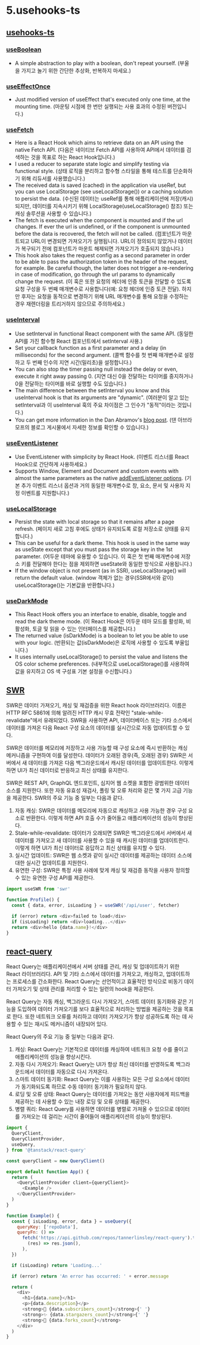 # 5.usehooks-ts

## [usehooks-ts](https://usehooks-ts.com/)

### [useBoolean](https://usehooks-ts.com/react-hook/use-boolean)

- A simple abstraction to play with a boolean, don't repeat yourself.
(부울을 가지고 놀기 위한 간단한 추상화, 반복하지 마세요.)

### [useEffectOnce](https://usehooks-ts.com/react-hook/use-effect-once)

- Just modified version of useEffect that's executed only one time, at the mounting time.
(마운팅 시점에 한 번만 실행되는 사용 효과의 수정된 버전입니다.)

### [useFetch](https://usehooks-ts.com/react-hook/use-fetch)

- Here is a React Hook which aims to retrieve data on an API using the native Fetch API.
  (다음은 네이티브 Fetch API를 사용하여 API에서 데이터를 검색하는 것을 목표로 하는 React Hook입니다.)
- I used a reducer to separate state logic and simplify testing via functional style.
  (상태 로직을 분리하고 함수형 스타일을 통해 테스트를 단순화하기 위해 리듀서를 사용했습니다.)
- The received data is saved (cached) in the application via useRef, but you can use LocalStorage (see useLocalStorage()) or a caching solution to persist the data.
  (수신된 데이터는 useRef를 통해 애플리케이션에 저장(캐시)되지만, 데이터를 지속시키기 위해 LocalStorage(useLocalStorage() 참조) 또는 캐싱 솔루션을 사용할 수 있습니다.)
- The fetch is executed when the component is mounted and if the url changes.
If ever the url is undefined, or if the component is unmounted before the data is recovered, the fetch will not be called.
  (컴포넌트가 마운트되고 URL이 변경되면 가져오기가 실행됩니다. URL이 정의되지 않았거나 데이터가 복구되기 전에 컴포넌트가 마운트 해제되면 가져오기가 호출되지 않습니다.)
- This hook also takes the request config as a second parameter in order to be able to pass the authorization token in the header of the request,
for example. Be careful though, the latter does not trigger a re-rendering in case of modification, go through the url params to dynamically change the request.
(이 훅은 또한 요청의 헤더에 인증 토큰을 전달할 수 있도록 요청 구성을 두 번째 매개변수로 사용합니다(예: 요청 헤더에 인증 토큰 전달). 하지만 후자는 요청을 동적으로 변경하기 위해 URL 매개변수를 통해 요청을 수정하는 경우 재렌더링을 트리거하지 않으므로 주의하세요.)

### [useInterval](https://usehooks-ts.com/react-hook/use-interval)

- Use setInterval in functional React component with the same API.
  (동일한 API를 가진 함수형 React 컴포넌트에서 setInterval 사용.)
- Set your callback function as a first parameter and a delay (in milliseconds) for the second argument.
  (콜백 함수를 첫 번째 매개변수로 설정하고 두 번째 인수의 지연 시간(밀리초)을 설정합니다.)
- You can also stop the timer passing null instead the delay or even, execute it right away passing 0.
  (지연 대신 0을 전달하는 타이머를 중지하거나 0을 전달하는 타이머를 바로 실행할 수도 있습니다.)
- The main difference between the setInterval you know and this useInterval hook is that its arguments are "dynamic".
  (여러분이 알고 있는 setInterval과 이 useInterval 훅의 주요 차이점은 그 인수가 "동적"이라는 것입니다.)
- You can get more information in the Dan Abramov's [blog post](https://overreacted.io/making-setinterval-declarative-with-react-hooks/).
  (댄 아브라모프의 블로그 게시물에서 자세한 정보를 확인할 수 있습니다.)

### [useEventListener](https://usehooks-ts.com/react-hook/use-event-listener)

- Use EventListener with simplicity by React Hook.
  (이벤트 리스너를 React Hook으로 간단하게 사용하세요.)
- Supports Window, Element and Document and custom events with almost the same parameters as the native [addEventListener options](https://developer.mozilla.org/en-US/docs/Web/API/EventTarget/addEventListener#syntax).
  (기본 추가 이벤트 리스너 옵션과 거의 동일한 매개변수로 창, 요소, 문서 및 사용자 지정 이벤트를 지원합니다.)

### [useLocalStorage](https://usehooks-ts.com/react-hook/use-local-storage)

- Persist the state with local storage so that it remains after a page refresh.
  (페이지 새로 고침 후에도 상태가 유지되도록 로컬 저장소로 상태를 유지합니다.)
- This can be useful for a dark theme. This hook is used in the same way as useState except that you must pass the storage key in the 1st parameter.
  (어두운 테마에 유용할 수 있습니다. 이 훅은 첫 번째 매개변수에 저장소 키를 전달해야 한다는 점을 제외하면 useState와 동일한 방식으로 사용됩니다.)
- If the window object is not present (as in SSR), useLocalStorage() will return the default value.
  (window 객체가 없는 경우(SSR에서와 같이) useLocalStorage()는 기본값을 반환합니다.)

### [useDarkMode](https://usehooks-ts.com/react-hook/use-dark-mode)

- This React Hook offers you an interface to enable, disable, toggle and read the dark theme mode.
  (이 React Hook은 어두운 테마 모드를 활성화, 비활성화, 토글 및 읽을 수 있는 인터페이스를 제공합니다.)
- The returned value (isDarkMode) is a boolean to let you be able to use with your logic.
  (반환되는 값(isDarkMode)은 로직에 사용할 수 있도록 부울입니다.)
- It uses internally useLocalStorage() to persist the value and listens the OS color scheme preferences.
  (내부적으로 useLocalStorage()를 사용하여 값을 유지하고 OS 색 구성표 기본 설정을 수신합니다.)

## [SWR](https://swr.vercel.app/ko)

SWR은 데이터 가져오기, 캐싱 및 재검증을 위한 React hook 라이브러리다.
이름은 HTTP RFC 5861에 의해 알려진 HTTP 캐시 무효 전략인 "stale-while-revalidate"에서 유래되었다.
SWR을 사용하면 API, 데이터베이스 또는 기타 소스에서 데이터를 가져온 다음 React 구성 요소의 데이터를 실시간으로 자동 업데이트할 수 있다.

SWR은 데이터를 메모리에 저장하고 사용 가능할 때 구성 요소에 즉시 반환하는 캐싱 메커니즘을 구현하여 이를 달성한다.
데이터가 오래된 경우(즉, 오래된 경우) SWR은 서버에서 새 데이터를 가져온 다음 백그라운드에서 캐시된 데이터를 업데이트한다.
이렇게 하면 UI가 최신 데이터로 반응하고 최신 상태를 유지한다.

SWR은 REST API, GraphQL 엔드포인트, 심지어 웹 소켓을 포함한 광범위한 데이터 소스를 지원한다.
또한 자동 유효성 재검사, 폴링 및 오류 처리와 같은 몇 가지 고급 기능을 제공한다. SWR의 주요 기능 중 일부는 다음과 같다.

1. 자동 캐싱: SWR은 데이터를 메모리에 자동으로 캐싱하고 사용 가능한 경우 구성 요소로 반환한다.
이렇게 하면 API 호출 수가 줄어들고 애플리케이션의 성능이 향상된다.
2. Stale-while-revalidate: 데이터가 오래되면 SWR은 백그라운드에서 서버에서 새 데이터를 가져오고 새 데이터를 사용할 수 있을 때 캐시된 데이터를 업데이트한다.
이렇게 하면 UI가 최신 데이터로 응답하고 최신 상태를 유지할 수 있다.
3. 실시간 업데이트: SWR은 웹 소켓과 같이 실시간 데이터를 제공하는 데이터 소스에 대한 실시간 업데이트를 지원한다.
4. 유연한 구성: SWR은 특정 사용 사례에 맞게 캐싱 및 재검증 동작을 사용자 정의할 수 있는 유연한 구성 API를 제공한다.

```js
import useSWR from 'swr'

function Profile() {
  const { data, error, isLoading } = useSWR('/api/user', fetcher)

  if (error) return <div>failed to load</div>
  if (isLoading) return <div>loading...</div>
  return <div>hello {data.name}!</div>
}
```

## [react-query](https://tanstack.com/query/latest)

React Query는 애플리케이션에서 서버 상태를 관리, 캐싱 및 업데이트하기 위한 React 라이브러리다.
API 및 기타 소스에서 데이터를 가져오고, 캐싱하고, 업데이트하는 프로세스를 간소화한다.
React Query는 선언적이고 효율적인 방식으로 비동기 데이터 가져오기 및 상태 관리를 처리할 수 있는 일련의 hook을 제공한다.

React Query는 자동 캐싱, 백그라운드 다시 가져오기, 스마트 데이터 동기화와 같은 기능을 도입하여 데이터 가져오기를 보다 효율적으로 처리하는 방법을 제공하는 것을 목표로 한다.
또한 네트워크 오류를 처리하고 데이터 가져오기가 항상 성공하도록 하는 데 사용할 수 있는 재시도 메커니즘이 내장되어 있다.

React Query의 주요 기능 중 일부는 다음과 같다.

1. 캐싱: React Query는 기본적으로 데이터를 캐싱하여 네트워크 요청 수를 줄이고 애플리케이션의 성능을 향상시킨다.
2. 자동 다시 가져오기: React Query는 UI가 항상 최신 데이터를 반영하도록 백그라운드에서 데이터를 자동으로 다시 가져온다.
3. 스마트 데이터 동기화: React Query는 이를 사용하는 모든 구성 요소에서 데이터가 동기화되도록 하므로 수동 데이터 동기화가 필요하지 않다.
4. 로딩 및 오류 상태: React Query는 데이터를 가져오는 동안 사용자에게 피드백을 제공하는 데 사용할 수 있는 내장 로딩 및 오류 상태를 제공한다.
5. 병렬 쿼리: React Query를 사용하면 데이터를 병렬로 가져올 수 있으므로 데이터를 가져오는 데 걸리는 시간이 줄어들어 애플리케이션의 성능이 향상된다.

```js
import {
  QueryClient,
  QueryClientProvider,
  useQuery,
} from '@tanstack/react-query'

const queryClient = new QueryClient()

export default function App() {
  return (
    <QueryClientProvider client={queryClient}>
      <Example />
    </QueryClientProvider>
  )
}

function Example() {
  const { isLoading, error, data } = useQuery({
    queryKey: ['repoData'],
    queryFn: () =>
      fetch('https://api.github.com/repos/tannerlinsley/react-query').then(
        (res) => res.json(),
      ),
  })

  if (isLoading) return 'Loading...'

  if (error) return 'An error has occurred: ' + error.message

  return (
    <div>
      <h1>{data.name}</h1>
      <p>{data.description}</p>
      <strong>👀 {data.subscribers_count}</strong>{' '}
      <strong>✨ {data.stargazers_count}</strong>{' '}
      <strong>🍴 {data.forks_count}</strong>
    </div>
  )
}
```
